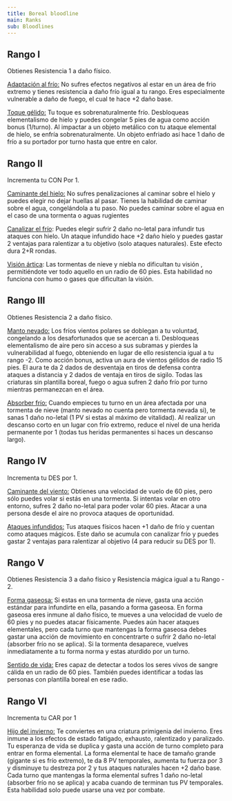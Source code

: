 ```yaml
---
title: Boreal bloodline
main: Ranks
sub: Bloodlines
---
```


## Rango I

Obtienes Resistencia 1 a daño físico. 

<u>Adaptación al frío:</u> No sufres efectos negativos al estar en un área de frio extremo y tienes resistencia a daño frío igual a tu rango. Eres especialmente vulnerable a daño de fuego, el cual te hace +2 daño base.

<u>Toque gélido:</u> Tu toque es sobrenaturalmente frío. Desbloqueas elementalismo de hielo y puedes congelar 5 pies de agua como acción bonus (1/turno). Al impactar a un objeto metálico con tu ataque  elemental de hielo, se enfría sobrenaturalmente. Un objeto enfriado así hace 1 daño de frío a su portador por turno hasta que entre en calor.

## Rango II

Incrementa tu CON Por 1.

<u>Caminante del hielo:</u> No sufres penalizaciones al caminar sobre el hielo y puedes elegir no dejar huellas al pasar. Tienes la habilidad de caminar sobre el agua, congelándola a tu paso. No puedes caminar sobre el agua en el caso de una tormenta o aguas rugientes

<u>Canalizar el frío</u>: Puedes elegir sufrir 2 daño no-letal para infundir tus ataques con hielo. Un ataque infundido hace +2 daño hielo y puedes  gastar 2 ventajas para ralentizar a tu objetivo (solo ataques naturales). Este efecto dura 2+R rondas.

<u>Visión ártica</u>: Las tormentas de nieve y niebla no dificultan tu visión , permitiéndote ver todo aquello en un radio de 60 pies. Esta habilidad no funciona con humo o gases que dificultan la visión.

## Rango III 

Obtienes Resistencia 2 a daño físico. 

<u>Manto nevado:</u> Los fríos vientos polares se doblegan a tu voluntad, congelando a los desafortunados que se acercan a ti. Desbloqueas elementalismo de aire pero sin acceso a sus subramas y pierdes la vulnerabilidad al fuego, obteniendo en lugar de ello resistencia igual a tu rango -2. Como acción bonus, activa un aura de vientos gélidos de radio 15 pies. El aura te da 2 dados de desventaja en tiros de defensa contra ataques a distancia y 2 dados de ventaja en tiros de sigilo. Todas las criaturas sin plantilla boreal, fuego o agua sufren 2 daño frío por turno mientras permanezcan en el área.

<u>Absorber frío:</u> Cuando empieces tu turno en un área afectada por una tormenta de nieve (manto nevado no cuenta pero tormenta nevada si), te sanas 1 daño no-letal (1 PV si estas al máximo de vitalidad). Al realizar un descanso corto en un lugar con frío extremo, reduce el nivel de una herida permanente por 1 (todas tus heridas permanentes si haces un descanso largo).

## Rango IV

Incrementa tu DES por 1.

<u>Caminante del viento:</u> Obtienes  una velocidad de vuelo de 60 pies, pero sólo puedes volar si estás en una tormenta. Si intentas volar en otro entorno, sufres  2 daño no-letal para poder volar 60 pies. Atacar a una persona desde el aire no provoca ataques de oportunidad.

<u>Ataques infundidos:</u> Tus ataques físicos hacen +1 daño de frío y cuentan como ataques mágicos. Este daño se acumula con canalizar frío y puedes gastar 2 ventajas para ralentizar al objetivo (4 para reducir su DES por 1).

## Rango V 

Obtienes Resistencia 3 a daño físico y Resistencia mágica igual a tu Rango - 2. 

<u>Forma gaseosa:</u> Si estas en una tormenta de nieve, gasta una acción estándar para infundirte en ella, pasando a forma gaseosa. En forma gaseosa eres inmune al daño físico, te mueves a una velocidad de vuelo de 60 pies y no puedes atacar físicamente. Puedes aún hacer ataques elementales, pero cada turno que mantengas la forma gaseosa debes gastar una acción de movimiento en concentrarte o sufrir 2 daño no-letal (absorber frío no se aplica). Si la tormenta desaparece, vuelves inmediatamente a tu forma norma y estas aturdido por un turno.

<u>Sentido de vida:</u> Eres capaz de detectar a todos los seres vivos de sangre cálida en un radio de 60 pies. También puedes identificar a todas las personas con plantilla boreal en ese radio.

## Rango VI

Incrementa tu CAR por 1

<u>Hijo del invierno:</u> Te conviertes en una criatura primigenia del invierno. Eres inmune a los efectos de estado fatigado, exhausto, ralentizado y paralizado. Tu esperanza de vida se duplica y gasta una acción de turno completo para entrar en forma elemental. La forma elemental te hace  de tamaño grande (gigante si es frío extremo), te da 8 PV temporales, aumenta tu fuerza por 3 y disminuye tu destreza por 2 y tus ataques naturales hacen +2 daño base. Cada turno que mantengas la forma elemental sufres 1 daño no-letal (absorber frío no se aplica) y acaba cuando de terminan tus PV temporales. Esta habilidad solo puede usarse una vez por combate.